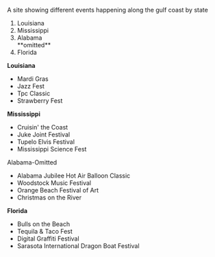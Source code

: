 A site showing different events happening along the gulf coast by state

<ol>
<li>Louisiana</li>
<li>Mississippi</li>
<li>Alabama</li> **omitted**
<li>Florida</li>
</ol>

**Louisiana**
<ul>
<li>Mardi Gras</li>
<li>Jazz Fest</li>
<li>Tpc Classic</li>
<li>Strawberry Fest</li>
</ul>

**Mississippi**
<ul>
<li>Cruisin' the Coast</li>
<li>Juke Joint Festival</li>
<li>Tupelo Elvis Festival</li>
<li>Mississippi Science Fest</li>
</ul>

Alabama-Omitted
<ul>
<li>Alabama Jubilee Hot Air Balloon Classic</li>
<li>Woodstock Music Festival</li>
<li>Orange Beach Festival of Art</li>
<li>Christmas on the River</li>
</ul>

**Florida**
<ul>
<li>Bulls on the Beach</li>
<li>Tequila & Taco Fest</li>
<li>Digital Graffiti Festival</li>
<li>Sarasota International Dragon Boat Festival</li>
</ul>
